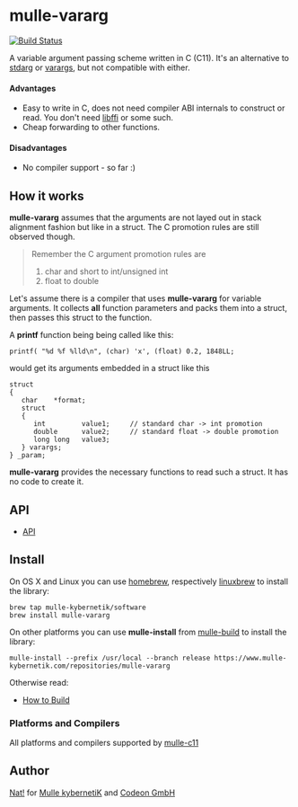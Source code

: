 # mulle-vararg

[![Build Status](https://travis-ci.org/mulle-objc/mulle-vararg.svg)](https://travis-ci.org/mulle-objc/mulle-vararg)

A variable argument passing scheme written in C (C11). It's an alternative
to [stdarg](//en.wikipedia.org/wiki/Stdarg.h) or [varargs](//pubs.opengroup.org/onlinepubs/7908799/xsh/varargs.h.html), but not compatible with either.

#### Advantages

* Easy to write in C, does not need compiler ABI internals to construct or
read. You don't need [libffi](//sourceware.org/libffi/) or some such.
* Cheap forwarding to other functions.


#### Disadvantages

* No compiler support - so far :)


## How it works

**mulle-vararg** assumes that the arguments are not layed out in stack
alignment fashion but like in a struct. The C promotion rules are still
observed though.

> Remember the C argument promotion rules are
>
> 1. char and short to int/unsigned int
> 2. float to double
>

Let's assume there is a compiler that uses **mulle-vararg** for variable
arguments. It collects **all** function parameters and packs them into a struct,
then passes this struct to the function.

A **printf** function being being called like this:

```
printf( "%d %f %lld\n", (char) 'x', (float) 0.2, 1848LL;
```

would get its arguments embedded in a struct like this

```
struct
{
   char    *format;
   struct
   {
      int         value1;     // standard char -> int promotion
      double      value2;     // standard float -> double promotion
      long long   value3;
   } varargs;
} _param;
```

**mulle-vararg** provides the necessary functions to read such a struct. It has
no code to create it.


## API

* [API](dox/API_VARARG.md)


## Install

On OS X and Linux you can use [homebrew](//brew.sh), respectively
[linuxbrew](//linuxbrew.sh) to install the library:

```
brew tap mulle-kybernetik/software
brew install mulle-vararg
```

On other platforms you can use **mulle-install** from
[mulle-build](//www.mulle-kybernetik.com/software/git/mulle-build) to install the library:

```
mulle-install --prefix /usr/local --branch release https://www.mulle-kybernetik.com/repositories/mulle-vararg
```

Otherwise read:

* [How to Build](dox/BUILD.md)


### Platforms and Compilers

All platforms and compilers supported by
[mulle-c11](//www.mulle-kybernetik.com/software/git/mulle-c11/)

## Author

[Nat!](//www.mulle-kybernetik.com/weblog) for
[Mulle kybernetiK](//www.mulle-kybernetik.com) and
[Codeon GmbH](//www.codeon.de)

